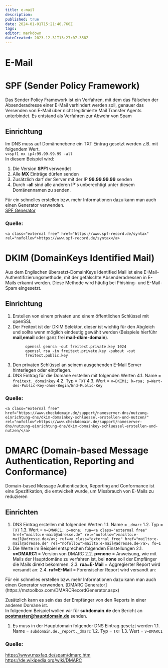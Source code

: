 ```yaml
---
title: e-mail
description: 
published: true
date: 2024-01-01T15:21:40.760Z
tags: 
editor: markdown
dateCreated: 2023-12-31T13:27:07.358Z
---
```


# E-Mail

# <span id="bkmrk-"></span><span class="mw-headline" id="bkmrk-spf-%28sender-policy-f-1">SPF (Sender Policy Framework)</span>

Das Sender Policy Framework ist ein Verfahren, mit dem das Fälschen der Absenderadresse einer E-Mail verhindert werden soll, genauer das Versenden von E-Mail über nicht legitimierte Mail Transfer Agents unterbindet. Es entstand als Verfahren zur Abwehr von Spam

## <span class="mw-headline" id="bkmrk-einrichtung-1">Einrichtung</span>

Im DNS muss auf Domänenebene ein TXT Eintrag gesetzt werden z.B. mit folgendem Wert.  
`v=spf1 mx ip4:99.99.99.99 -all`  
In diesem Beispiel wird:
1. Die Version **SPF1** verwendet
2. Alle **MX** Einträge dürfen senden
3. Zusätzlich darf der Server mit der IP **99.99.99.99** senden
4. Durch **-all** sind alle anderen IP´s unberechtigt unter diesem Domänennamen zu senden.

Für ein schnelles erstellen bzw. mehr Informationen dazu kann man auch einen Generator verwenden.  
[SPF Generator](https://mxtoolbox.com/SPFRecordGenerator.aspx)

### <span class="mw-headline" id="bkmrk-quelle%3A-1">Quelle:</span>

```
<a class="external free" href="https://www.spf-record.de/syntax" rel="nofollow">https://www.spf-record.de/syntax</a>
```

# <span id="bkmrk--1"></span><span class="mw-headline" id="bkmrk-dkim-%28domainkeys-ide-1">DKIM (DomainKeys Identified Mail)</span>

Aus dem Englischen übersetzt-DomainKeys Identified Mail ist eine E-Mail-Authentifizierungsmethode, mit der gefälschte Absenderadressen in E-Mails erkannt werden. Diese Methode wird häufig bei Phishing- und E-Mail-Spam eingesetzt.

## <span class="mw-headline" id="bkmrk-einrichtung-3">Einrichtung</span>

1. Erstellen von einem privaten und einem öffentlichen Schlüssel mit openSSL
2. Der Freitext ist der DKIM Selektor, dieser ist wichtig für den Abgleich und sollte wenn möglich eindeutig gewählt werden (Beispiele hierführ **mail**,**email** oder ganz frei **mail-dkim-domain**). <dl><dd>`openssl genrsa -out freitext.private.key 1024`</dd><dd>`openssl rsa -in freitext.private.key -pubout -out freitext.public.key`</dd></dl>
3. Den privaten Schlüssel an seinem ausgehenden E-Mail Server hinterlegen oder einpflegen.
4. DNS Eintrag für die Domäne erstellen mit folgenden Werten 
    4.1. Name = `freitext._domainkey`
    4.2. Typ = `TXT`
    4.3. Wert = `v=DKIM1; k=rsa; p=Wert-des-Public-Key-ohne-Begin/End-Public-Key`

### <span class="mw-headline" id="bkmrk-quelle%3A-3">Quelle:</span>

```
<a class="external free" href="https://www.checkdomain.de/support/nameserver-dns/nutzung-einrichtung-dns/dkim-domainkey-schluessel-erstellen-und-nutzen/" rel="nofollow">https://www.checkdomain.de/support/nameserver-dns/nutzung-einrichtung-dns/dkim-domainkey-schluessel-erstellen-und-nutzen/</a>
```

# <span id="bkmrk--2"></span><span class="mw-headline" id="bkmrk-dmarc-%28domain-based--1">DMARC (Domain-based Message Authentication, Reporting and Conformance)</span>

Domain-based Message Authentication, Reporting and Conformance ist eine Spezifikation, die entwickelt wurde, um Missbrauch von E-Mails zu reduzieren

## <span class="mw-headline" id="bkmrk-einrichten-1">Einrichten</span>

1. DNS Eintrag erstellen mit folgenden Werten 
    1.1. Name = `_dmarc`
    1.2. Typ = `TXT`
    1.3. Wert = `v=DMARC1; p=none; rua=<a class="external free" href="mailto:e-mail@adresse.de" rel="nofollow">mailto:e-mail@adresse.de</a>; ruf=<a class="external free" href="mailto:e-mail@adresse.de" rel="nofollow">mailto:e-mail@adresse.de</a>; fo=1`
2. Die Werte im Beispiel entsprechen folgenden Einstellungen 
    2.1. **v=DMARC1** = Version von DMARC
    2.2. **p=none** = Anweisung, wie mit Mails der Hauptdomäne zu verfahren ist, bei **none** soll der Empfänger die Mails direkt bekommen.
    2.3. **rua=E-Mail** = Aggregierter Report wird versandt an:
    2.4. **ruf=E-Mail** = Forensischer Report wird versandt an:

</div></div></div>Für ein schnelles erstellen bzw. mehr Informationen dazu kann man auch einen Generator verwenden.  
[DMARC Generator](https://mxtoolbox.com/DMARCRecordGenerator.aspx)

Zusätzlich kann es sein das der Empfänger von den Reports in einer anderen Domäne ist.  
In folgendem Beispiel wollen wir für **subdomain.de** den Bericht an **postmaster@hauptdomain.de** senden.

1. Es muss in der Hauptdomain folgender DNS Eintrag gesetzt werden 
    1.1. Name = `subdomain.de._report._dmarc`
    1.2. Typ = `TXT`
    1.3. Wert = `v=DMARC1`

### <span class="mw-headline" id="bkmrk-quelle%3A-5">Quelle:</span>
<a href="https://www.msxfaq.de/spam/dmarc.htm" target="_blank">https://www.msxfaq.de/spam/dmarc.htm</a>
<a href="https://de.wikipedia.org/wiki/DMARC" target="_blank">https://de.wikipedia.org/wiki/DMARC</a>

